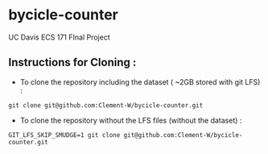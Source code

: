 # bycicle-counter
UC Davis ECS 171 FInal Project

## Instructions for Cloning :

* To clone the repository including the dataset ( ~2GB stored with git LFS) :
```
git clone git@github.com:Clement-W/bycicle-counter.git
```
* To clone the repository without the LFS files (without the dataset) :
```
GIT_LFS_SKIP_SMUDGE=1 git clone git@github.com:Clement-W/bycicle-counter.git
```

